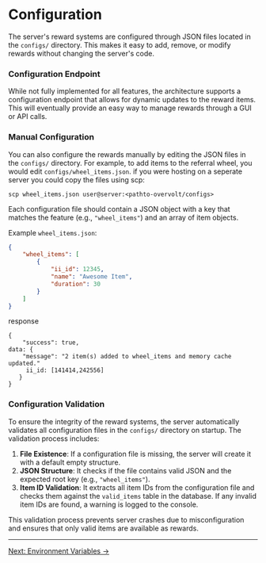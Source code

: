# Configuration

The server's reward systems are configured through JSON files located in the `configs/` directory. This makes it easy to add, remove, or modify rewards without changing the server's code.

### Configuration Endpoint

While not fully implemented for all features, the architecture supports a configuration endpoint that allows for dynamic updates to the reward items. This will eventually provide an easy way to manage rewards through a GUI or API calls.

### Manual Configuration

You can also configure the rewards manually by editing the JSON files in the `configs/` directory. For example, to add items to the referral wheel, you would edit `configs/wheel_items.json`.
if you were hosting on a seperate server you could copy the files using scp:
```
scp wheel_items.json user@server:<pathto-overvolt/configs>
```

Each configuration file should contain a JSON object with a key that matches the feature (e.g., `"wheel_items"`) and an array of item objects.

Example `wheel_items.json`:

```json
{
    "wheel_items": [
        {
            "ii_id": 12345, 
            "name": "Awesome Item",
            "duration": 30
        }
    ]
}
```
response
```
{
    "success": true,
data: {
    "message": "2 item(s) added to wheel_items and memory cache updated."
     ii_id: [141414,242556]
   }
}
```

### Configuration Validation

To ensure the integrity of the reward systems, the server automatically validates all configuration files in the `configs/` directory on startup. The validation process includes:

1. **File Existence**: If a configuration file is missing, the server will create it with a default empty structure.
2. **JSON Structure**: It checks if the file contains valid JSON and the expected root key (e.g., `"wheel_items"`).
3. **Item ID Validation**: It extracts all item IDs from the configuration file and checks them against the `valid_items` table in the database. If any invalid item IDs are found, a warning is logged to the console.

This validation process prevents server crashes due to misconfiguration and ensures that only valid items are available as rewards.

---

[Next: Environment Variables →](./environment-variables.md)
